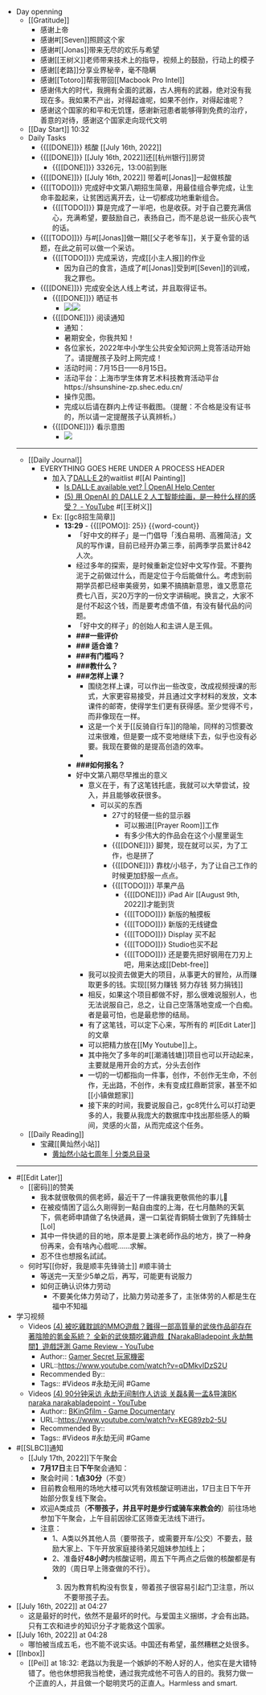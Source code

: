 - Day openning
    - [[Gratitude]]
        - 感谢上帝
        - 感谢#[[Seven]]照顾这个家
        - 感谢#[[Jonas]]带来无尽的欢乐与希望
        - 感谢[[王树义]]老师带来技术上的指导，视频上的鼓励，行动上的模子
        - 感谢[[老路]]分享业界秘辛，毫不隐瞒
        - 感谢[[Totoro]]帮我带回[[Macbook Pro Intel]]
        - 感谢伟大的时代，我拥有全面的武器，古人拥有的武器，绝对没有我现在多。我如果不产出，对得起谁呢，如果不创作，对得起谁呢？
        - 感谢这个国家的和平和无饥馑，感谢新冠患者能够得到免费的治疗，善意的对待，感谢这个国家走向现代文明
    - [[Day Start]] 10:32
    - Daily Tasks
        - {{[[DONE]]}} 核酸 [[July 16th, 2022]]
        - {{[[DONE]]}} [[July 16th, 2022]]还[[杭州银行]]房贷
            - {{[[DONE]]}} 3326元，13:00前到账
        - {{[[DONE]]}} [[July 16th, 2022]] 带着#[[Jonas]]一起做核酸
        - {{[[TODO]]}} 完成好中文第八期招生简章，用最佳组合拳完成，让生命丰盈起来，让贫困远离开去，让一切都成功地重新组合。
            - {{[[TODO]]}} 算是完成了一半吧，也是收获。对于自己要充满信心，充满希望，要鼓励自己，表扬自己，而不是总说一些灰心丧气的话。
        - {{[[TODO]]}} 与#[[Jonas]]做一期[[父子老爷车]]，关于夏令营的话题，在此之前可以做一个采访。
            - {{[[TODO]]}} 完成采访，完成[[小主人报]]的作业 
                - 因为自己的食言，造成了#[[Jonas]]受到#[[Seven]]的训戒，我之罪也。
        - {{[[DONE]]}} 完成安全达人线上考试，并且取得证书。
            - {{[[DONE]]}} 晒证书
                - ![](https://firebasestorage.googleapis.com/v0/b/firescript-577a2.appspot.com/o/imgs%2Fapp%2Fhaozhongwen%2FXYmnpHcL5e.png?alt=media&token=204a61f8-336d-40f1-a98c-71fac4911f15)![](https://firebasestorage.googleapis.com/v0/b/firescript-577a2.appspot.com/o/imgs%2Fapp%2Fhaozhongwen%2FJ0hBQ9LvTH.png?alt=media&token=9b16c778-e079-4f85-aa99-723d206cbf43)
            - {{[[DONE]]}} 阅读通知
                - 通知：
                - 暑期安全，你我共知！
                - 各位家长，2022年中小学生公共安全知识网上竞答活动开始了。请提醒孩子及时上网完成！
                - 活动时间：7月15日——8月15日。
                - 活动平台：上海市学生体育艺术科技教育活动平台https://shsunshine-zp.shec.edu.cn/
                - 操作见图。
                - 完成以后请在群内上传证书截图。（提醒：不合格是没有证书的，所以请一定提醒孩子认真辨析。）
            - {{[[DONE]]}} 看示意图
                - ![](https://firebasestorage.googleapis.com/v0/b/firescript-577a2.appspot.com/o/imgs%2Fapp%2Fhaozhongwen%2F9QloqzLynn.jpeg?alt=media&token=cff01407-fc93-4c21-9953-db67f32e781f)
    - ---
    - [[Daily Journal]] 
        - EVERYTHING GOES HERE UNDER A PROCESS HEADER
            - 加入了[DALL·E 2](https://openai.com/dall-e-2/)的waitlist #[[AI Painting]]
                - [Is DALL·E available yet? | OpenAI Help Center](https://help.openai.com/en/articles/4936794-is-dall-e-available-yet)
                - [(5) 用 OpenAI 的 DALLE 2 人工智能绘画，是一种什么样的感受？ - YouTube](https://www.youtube.com/watch?v=xU7GjQnPeGQ) #[[王树义]]
            - Ex: [[gc8招生简章]]
                - **13:29** - {{[[POMO]]: 25}} {{word-count}}
                    - 「好中文的样子」是一门倡导「浅白易明、高雅简洁」文风的写作课，目前已经开办第三季，前两季学员累计842人次。
                    -  经过多年的探索，是时候重新定位好中文写作营。不要拘泥于之前做过什么，而是定位于今后能做什么。考虑到前期学员都已经审美疲劳，如果不搞搞新意思，谁又愿意花费七八百，买20万字的一份文字讲稿呢。换言之，大家不是付不起这个钱，而是要考虑值不值，有没有替代品的问题。
                    - 「好中文的样子」的创始人和主讲人是王佩。
                    - **###一些评价**
                    - **### 适合谁？**
                    - **###有门槛吗？**
                    - **###教什么？**
                    - **###怎样上课？**
                        - 围绕怎样上课，可以作出一些改变，改成视频授课的形式，大家更容易接受，并且通过文字材料的发放，文本课件的邮寄，使得学生们更有获得感。至少觉得不亏，而非像现在一样。
                        - 这是一个关于[[反骑自行车]]的隐喻，同样的习惯要改过来很难，但是要一成不变地继续下去，似乎也没有必要。我现在要做的是提高创造的效率。
                        - 
                    - **###如何报名？**
                    - 好中文第八期尽早推出的意义
                        - 意义在于，有了这笔钱托底，我就可以大举尝试，投入，并且能够收获很多。
                            - 可以买的东西
                                - 27寸的轻便一些的显示器
                                    - 可以搬进[[Prayer Room]]工作
                                    - 有多少伟大的作品会在这个小屋里诞生
                                - {{[[DONE]]}} 脚凳，现在就可以买，为了工作，也是拼了
                                - {{[[DONE]]}} 靠枕/小毯子，为了让自己工作的时候更加舒服一点点。
                                - {{[[TODO]]}} 苹果产品
                                    - {{[[DONE]]}} iPad Air [[August 9th, 2022]]才能到货
                                    - {{[[TODO]]}} 新版的触摸板
                                    - {{[[TODO]]}} 新版的无线键盘
                                    - {{[[TODO]]}} Display 买不起
                                    - {{[[TODO]]}} Studio也买不起
                                    - {{[[TODO]]}} 还是要先把好钢用在刀刃上吧，用来达成[[Debt-free]]
                        - 我可以投资去做更大的项目，从事更大的冒险，从而赚取更多的钱。实现[[努力赚钱 努力存钱 努力捐钱]]
                        - 相反，如果这个项目都做不好，那么很难说服别人，也无法说服自己，总之，让自己空落落地变成一个白痴。者是最可怕，也是最悲惨的结局。
                        - 有了这笔钱，可以定下心来，写所有的 #[[Edit Later]]的文章
                        - 可以把精力放在[[My Youtube]]上。
                        - 其中拖欠了多年的#[[潮涌钱塘]]项目也可以开动起来，主要就是用开会的方式，分头去创作
                        - 一切的一切都指向一件事，创作，不创作无生命，不创作，无出路，不创作，未有变成扛鼎断贷家，甚至不如[[小镇做题家]]
                        - 接下来的时间，我要说服自己，gc8凭什么可以打动更多的人，我要从我庞大的数据库中找出那些感人的瞬间，灵感的火苗，从而完成这个任务。
    - [[Daily Reading]]
        - 宝藏[[黄灿然小站]]
            - [黄灿然小站七周年 | 分类总目录](https://mp.weixin.qq.com/s?__biz=MjM5ODc1Mzg2NQ==&mid=2707546261&idx=1&sn=f1cb2dd9e4631b40980f946586844662&chksm=8250a3b3b5272aa5917b70b3ba6a20a15f34f416ab6b8e10599c71228db501a5651a8753bb6c&scene=21#wechat_redirect)
    - ---
- #[[Edit Later]]
    - [[密码]]的赞美
        - 我本就很敬佩的佩老師，最近干了一件讓我更敬佩他的事儿🪷
        - 在被疫情困了這么久剛得到一點自由度的上海，在七月酷熱的天氣下，佩老師申請做了名快遞員，還一口氣從青銅騎士做到了先鋒騎士[Lol]
        - 其中一件快遞的目的地，原本是要上演老師作品的地方，换了一种身份再来，会有啥內心戲呢……求解。
        - 忍不住也想报名試試。
    - 何时写[[你好，我是顺丰先锋骑士]] #顺丰骑士
        - 等送完一天至少5单之后，再写，可能更有说服力
        - 如何正确认识体力劳动
            - 不要美化体力劳动了，比脑力劳动差多了，主张体劳的人都是生在福中不知福
- 学习视频
    - Videos [(4) 被吃雞耽誤的MMO遊戲？難得一部高質量的武俠作品卻存在著陰險的氪金系統？ 全新的武俠類吃雞遊戲【NarakaBladepoint 永劫無間】遊戲評測 Game Review - YouTube](https://www.youtube.com/watch?v=qDMkvIDzS2U)
        - Author:: [Gamer Secret 玩家機密](https://www.youtube.com/c/GamerSecret)
        - URL::https://www.youtube.com/watch?v=qDMkvIDzS2U
        - Recommended By:: 
        - Tags:: #Videos #永劫无间 #Game
    - Videos [(4) 90分钟采访 永劫无间制作人访谈 关磊&黄一孟&导演BK naraka narakabladepoint - YouTube](https://www.youtube.com/watch?v=KEG89zb2-5U)
        - Author:: [BKinGfilm - Game Documentary](https://www.youtube.com/c/BKinGFilm)
        - URL::https://www.youtube.com/watch?v=KEG89zb2-5U
        - Recommended By:: 
        - Tags:: #Videos #永劫无间 #Game
- #[[SLBC]]通知
    - [[July 17th, 2022]]下午聚会
        - **7月17日**主日**下午**聚会通知：
        - 聚会时间：**1点30分**（不变）
        - 目前教会租用的场地大楼可以凭有效核酸证明进出，17日主日下午开始部分恢复线下聚会。
        - 欢迎A类成员（**不带孩子，并且平时是步行或骑车来教会的**）前往场地参加下午聚会，上午目前因徐汇区筛查无法线下进行。
        - 注意：
            - 1、A类以外其他人员（要带孩子，或需要开车/公交）不要去，鼓励大家上、下午开放家庭接待弟兄姐妹参加线上；
            - 2、准备好**48小时**内核酸证明，周五下午两点之后做的核酸都是有效的（周日早上筛查做的不行）。
            - 3. 因为教育机构没有恢复，带着孩子很容易引起门卫注意，所以不要带孩子去。
- [[July 16th, 2022]] at 04:27
    - 这是最好的时代，依然不是最坏的时代。与爱国主义捆绑，才会有出路。只有工农和进步的知识分子才能救这个国家。
- [[July 16th, 2022]] at 04:28
    - 哪怕被当成五毛，也不能不说实话。中国还有希望，虽然糟糕之处很多。
- [[Inbox]]
    - [[Pei]] at 18:32: 老路以为我是一个嫉妒的不盼人好的人，他实在是大错特错了。他也休想把我当枪使，通过我完成他不可告人的目的。我努力做一个正直的人，并且做一个聪明灵巧的正直人。Harmless and smart.
